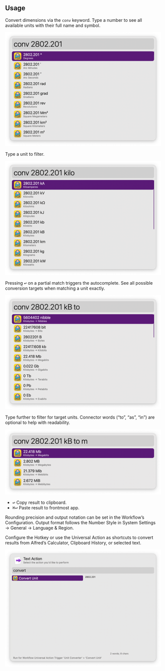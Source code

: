## Usage

Convert dimensions via the `conv` keyword. Type a number to see all available units with their full name and symbol.

![Typing a number](images/number.png)

Type a unit to filter.

![Filtering for starting unit](images/kilo.png)

Pressing <kbd>↩</kbd> on a partial match triggers the autocomplete. See all possible conversion targets when matching a unit exactly.

![Showing all possible conversions](images/kbto.png)

Type further to filter for target units. Connector words (“to”, “as”, “in”) are optional to help with readability.

![Filtering for ending unit](images/kbtom.png)

* <kbd>↩</kbd> Copy result to clipboard.
* <kbd>⌘</kbd><kbd>↩</kbd> Paste result to frontmost app.

Rounding precision and output notation can be set in the Workflow’s Configuration. Output format follows the Number Style in System Settings → General → Language & Region.

Configure the Hotkey or use the Universal Action as shortcuts to convert results from Alfred’s Calculator, Clipboard History, or selected text.

![Universal Action](images/ua.png)
